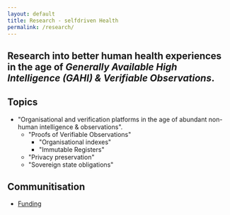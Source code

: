 ```yaml
---
layout: default
title: Research - selfdriven Health
permalink: /research/
---
```


## Research into better human health experiences in the age of *Generally Available High Intelligence (GAHI) & Verifiable Observations*.

## Topics
- "Organisational and verification platforms in the age of abundant non-human intelligence & observations".
    - "Proofs of Verifiable Observations"
        - "Organisational indexes"
        - "Immutable Registers"
    - "Privacy preservation"
    - "Sovereign state obligations"

## Communitisation
- [Funding](/research-communitisation/)